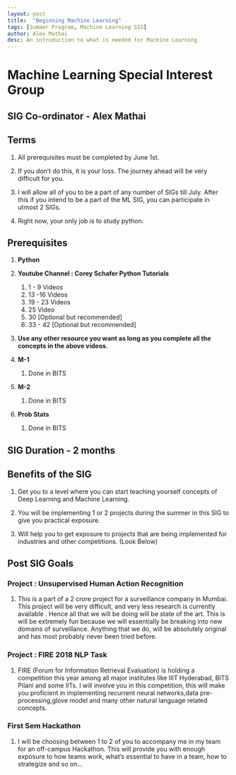 ```yaml
---
layout: post
title:  "Beginning Machine Learning"
tags: [Summer Program, Machine Learning SIG]
author: Alex Mathai
desc: An introduction to what is needed for Machine Learning
---
```


# Machine Learning Special Interest Group

## SIG Co-ordinator - Alex Mathai

## Terms
1. All prerequisites must be completed by June 1st.

2. If you don’t do this, it is your loss. The journey ahead will be very difficult for you.

3. I will allow all of you to be a part of any number of SIGs till July.  After this if you intend to be a part of the ML SIG, you can participate in utmost 2 SIGs.

4. Right now, your only job is to study python. 

## Prerequisites 
1.  **Python** 
  
  1. **Youtube Channel : Corey Schafer Python Tutorials**
      1. 1 - 9 Videos
      2. 13 -16 Videos
      3. 19 - 23 Videos
      4. 25 Video
      5. 30 [Optional but recommended]
      6. 33 - 42  [Optional but recommended]
  
  2. **Use any other resource you want as long as you complete all the concepts in the above videos.**

2. **M-1** 
    1. Done in BITS

3. **M-2**
    1. Done in BITS

4. **Prob Stats**
    1. Done in BITS

## SIG Duration - 2 months

## Benefits of the SIG  
1. Get you to a level where you can start teaching yourself concepts of Deep Learning and Machine Learning.

2. You will be implementing 1 or 2 projects during the summer in this SIG to give you practical exposure.

3. Will help you to get exposure to projects that are being implemented for industries and other competitions.  (Look Below)


## Post SIG Goals 

### Project : Unsupervised Human Action Recognition
1. This is a part of a 2 crore project for a surveillance company in Mumbai.  This project will be very difficult, and very less research is currently available .  Hence all that we will be doing will be state of the art.  This is will be extremely fun because we will essentially be breaking into new domains of surveillance.  Anything that we do, will be absolutely original and has most probably never been tried before.
 
### Project : FIRE 2018 NLP Task 
1. FIRE (Forum for Information Retrieval Evaluation) is holding a competition this year among all major institutes like IIIT Hyderabad, BITS Pilani and some IITs.  I will involve you in this competition, this will make you proficient in implementing recurrent neural networks,data pre-processing,glove model and many other natural language related concepts. 

### First Sem Hackathon
1. I will be choosing between 1 to 2 of you to accompany me in my team for an off-campus Hackathon.  This will provide you with enough exposure to how teams work, what’s essential to have in a team, how to strategize and so on...

